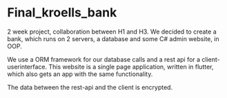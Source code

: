# Final_kroells_bank

2 week project, collaboration between H1 and H3.
We decided to create a bank, which runs on 2 servers, a database and some C# admin website, in OOP.

We use a ORM framework for our database calls and a rest api for a client-userinterface.
This website is a single page application, written in flutter, which also gets an app with the same functionality.

The data between the rest-api and the client is encrypted.

